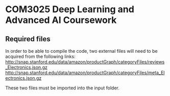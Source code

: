 # COM3025 Deep Learning and Advanced AI Coursework
## Required files
In order to be able to compile the code, two external files will need to be acquired from the following links:
http://snap.stanford.edu/data/amazon/productGraph/categoryFiles/reviews_Electronics.json.gz
http://snap.stanford.edu/data/amazon/productGraph/categoryFiles/meta_Electronics.json.gz

These two files must be imported into the input folder.